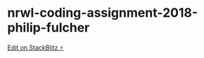 # nrwl-coding-assignment-2018-philip-fulcher

[Edit on StackBlitz ⚡️](https://stackblitz.com/edit/nrwl-coding-assignment-2018-philip-fulcher)